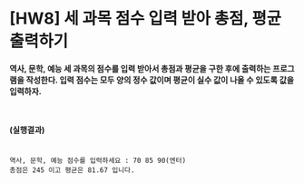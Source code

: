 # [HW8] 세 과목 점수 입력 받아 총점, 평균 출력하기
<h4>
역사, 문학, 예능 세 과목의 점수를 입력 받아서 총점과 평균을 구한 후에 출력하는 프로그램을 작성한다. 입력 점수는 모두 양의 정수 값이며 평균이 실수 값이 나올 수 있도록 값을 입력하자.

</br></br>
(실행결과)
</br></br></h4>
```
역사, 문학, 예능 점수를 입력하세요 : 70 85 90(엔터) 
총점은 245 이고 평균은 81.67 입니다.
```